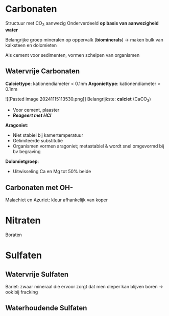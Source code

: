# Carbonaten
Structuur met CO<sub>3</sub> aanwezig
Onderverdeeld **op basis van aanwezigheid water**

Belangrijke groep mineralen op oppervalk (**biominerals**)
-> maken bulk van kalksteen en dolomieten

Als cement voor sedimenten, vormen schelpen van organismen

## Watervrije Carbonaten
**Calciettype**: kationendiameter < 0.1nm
**Argoniettype**: kationendiameter > 0.1nm

![[Pasted image 20241115113530.png]]
Belangrijkste: **calciet** (CaCO<sub>3</sub>)
- Voor cement, plaaster
- ***Reageert met HCl***

**Aragoniet**: 
- Niet stabiel bij kamertemperatuur
- Gelimiteerde substitutie
- Organismen vormen aragoniet; metastabiel & wordt snel omgevormd bij bv begraving

**Dolomietgroep**:
- Uitwisseling Ca en Mg tot 50% beide
## Carbonaten met OH-
Malachiet en Azuriet: kleur afhankelijk van koper

# Nitraten
Boraten
# Sulfaten
## Watervrije Sulfaten
Bariet: zwaar mineraal die ervoor zorgt dat men dieper kan blijven boren
-> ook bij fracking
## Waterhoudende Sulfaten
